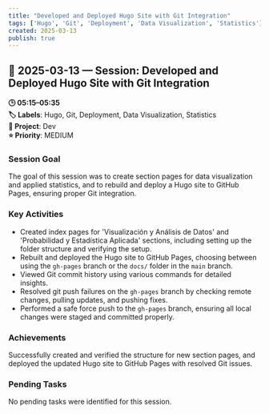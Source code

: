 ```yaml
---
title: "Developed and Deployed Hugo Site with Git Integration"
tags: ['Hugo', 'Git', 'Deployment', 'Data Visualization', 'Statistics']
created: 2025-03-13
publish: true
---
```


## 📅 2025-03-13 — Session: Developed and Deployed Hugo Site with Git Integration

**🕒 05:15–05:35**  
**🏷️ Labels**: Hugo, Git, Deployment, Data Visualization, Statistics  
**📂 Project**: Dev  
**⭐ Priority**: MEDIUM  


### Session Goal
The goal of this session was to create section pages for data visualization and applied statistics, and to rebuild and deploy a Hugo site to GitHub Pages, ensuring proper Git integration.

### Key Activities
- Created index pages for 'Visualización y Análisis de Datos' and 'Probabilidad y Estadística Aplicada' sections, including setting up the folder structure and verifying the setup.
- Rebuilt and deployed the Hugo site to GitHub Pages, choosing between using the `gh-pages` branch or the `docs/` folder in the `main` branch.
- Viewed Git commit history using various commands for detailed insights.
- Resolved git push failures on the `gh-pages` branch by checking remote changes, pulling updates, and pushing fixes.
- Performed a safe force push to the `gh-pages` branch, ensuring all local changes were staged and committed properly.

### Achievements
Successfully created and verified the structure for new section pages, and deployed the updated Hugo site to GitHub Pages with resolved Git issues.

### Pending Tasks
No pending tasks were identified for this session.

